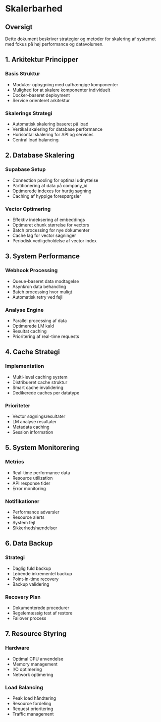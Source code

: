 # Skalerbarhed

## Oversigt
Dette dokument beskriver strategier og metoder for skalering af systemet med fokus på høj performance og datavolumen.

## 1. Arkitektur Principper

### Basis Struktur
- Modulær opbygning med uafhængige komponenter
- Mulighed for at skalere komponenter individuelt
- Docker-baseret deployment
- Service orienteret arkitektur

### Skalerings Strategi
- Automatisk skalering baseret på load
- Vertikal skalering for database performance
- Horisontal skalering for API og services
- Central load balancing

## 2. Database Skalering

### Supabase Setup
- Connection pooling for optimal udnyttelse
- Partitionering af data på company_id
- Optimerede indexes for hurtig søgning
- Caching af hyppige forespørgsler

### Vector Optimering
- Effektiv indeksering af embeddings
- Optimeret chunk størrelse for vectors
- Batch processing for nye dokumenter
- Cache lag for vector søgninger
- Periodisk vedligeholdelse af vector index

## 3. System Performance

### Webhook Processing
- Queue-baseret data modtagelse
- Asynkron data behandling
- Batch processing hvor muligt
- Automatisk retry ved fejl

### Analyse Engine
- Parallel processing af data
- Optimerede LM kald
- Resultat caching
- Prioritering af real-time requests

## 4. Cache Strategi

### Implementation
- Multi-level caching system
- Distribueret cache struktur
- Smart cache invalidering
- Dedikerede caches per datatype

### Prioriteter
- Vector søgningsresultater
- LM analyse resultater
- Metadata caching
- Session information

## 5. System Monitorering

### Metrics
- Real-time performance data
- Resource utilization
- API response tider
- Error monitoring

### Notifikationer
- Performance advarsler
- Resource alerts
- System fejl
- Sikkerhedshændelser

## 6. Data Backup

### Strategi
- Daglig fuld backup
- Løbende inkrementel backup
- Point-in-time recovery
- Backup validering

### Recovery Plan
- Dokumenterede procedurer
- Regelemæssig test af restore
- Failover process

## 7. Resource Styring

### Hardware
- Optimal CPU anvendelse
- Memory management
- I/O optimering
- Network optimering

### Load Balancing
- Peak load håndtering
- Resource fordeling
- Request prioritering
- Traffic management